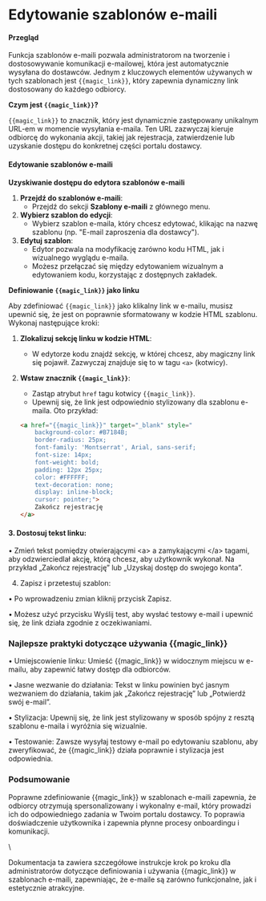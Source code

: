 # Edytowanie szablonów e-maili

#### Przegląd

Funkcja szablonów e-maili pozwala administratorom na tworzenie i dostosowywanie komunikacji e-mailowej, która jest automatycznie wysyłana do dostawców. Jednym z kluczowych elementów używanych w tych szablonach jest `{{magic_link}}`, który zapewnia dynamiczny link dostosowany do każdego odbiorcy.

**Czym jest `{{magic_link}}`?**

`{{magic_link}}` to znacznik, który jest dynamicznie zastępowany unikalnym URL-em w momencie wysyłania e-maila. Ten URL zazwyczaj kieruje odbiorcę do wykonania akcji, takiej jak rejestracja, zatwierdzenie lub uzyskanie dostępu do konkretnej części portalu dostawcy.

#### Edytowanie szablonów e-maili

**Uzyskiwanie dostępu do edytora szablonów e-maili**

1. **Przejdź do szablonów e-maili**:
   * Przejdź do sekcji **Szablony e-maili** z głównego menu.
2. **Wybierz szablon do edycji**:
   * Wybierz szablon e-maila, który chcesz edytować, klikając na nazwę szablonu (np. "E-mail zaproszenia dla dostawcy").
3. **Edytuj szablon**:
   * Edytor pozwala na modyfikację zarówno kodu HTML, jak i wizualnego wyglądu e-maila.
   * Możesz przełączać się między edytowaniem wizualnym a edytowaniem kodu, korzystając z dostępnych zakładek.

**Definiowanie `{{magic_link}}` jako linku**

Aby zdefiniować `{{magic_link}}` jako klikalny link w e-mailu, musisz upewnić się, że jest on poprawnie sformatowany w kodzie HTML szablonu. Wykonaj następujące kroki:

1. **Zlokalizuj sekcję linku w kodzie HTML**:
   * W edytorze kodu znajdź sekcję, w której chcesz, aby magiczny link się pojawił. Zazwyczaj znajduje się to w tagu `<a>` (kotwicy).
2.  **Wstaw znacznik `{{magic_link}}`**:

    * Zastąp atrybut `href` tagu kotwicy `{{magic_link}}`.
    * Upewnij się, że link jest odpowiednio stylizowany dla szablonu e-maila. Oto przykład:

    ```html
    <a href="{{magic_link}}" target="_blank" style="
        background-color: #B7184B;
        border-radius: 25px;
        font-family: 'Montserrat', Arial, sans-serif;
        font-size: 14px;
        font-weight: bold;
        padding: 12px 25px;
        color: #FFFFFF;
        text-decoration: none;
        display: inline-block;
        cursor: pointer;">
        Zakończ rejestrację
    </a>
    ```

#### 3. Dostosuj tekst linku:

• Zmień tekst pomiędzy otwierającymi \<a> a zamykającymi \</a> tagami, aby odzwierciedlał akcję, którą chcesz, aby użytkownik wykonał. Na przykład „Zakończ rejestrację” lub „Uzyskaj dostęp do swojego konta”.

4. Zapisz i przetestuj szablon:

• Po wprowadzeniu zmian kliknij przycisk Zapisz.

• Możesz użyć przycisku Wyślij test, aby wysłać testowy e-mail i upewnić się, że link działa zgodnie z oczekiwaniami.

### Najlepsze praktyki dotyczące używania \{{magic\_link\}}

• Umiejscowienie linku: Umieść \{{magic\_link\}} w widocznym miejscu w e-mailu, aby zapewnić łatwy dostęp dla odbiorców.

• Jasne wezwanie do działania: Tekst w linku powinien być jasnym wezwaniem do działania, takim jak „Zakończ rejestrację” lub „Potwierdź swój e-mail”.

• Stylizacja: Upewnij się, że link jest stylizowany w sposób spójny z resztą szablonu e-maila i wyróżnia się wizualnie.

• Testowanie: Zawsze wysyłaj testowy e-mail po edytowaniu szablonu, aby zweryfikować, że \{{magic\_link\}} działa poprawnie i stylizacja jest odpowiednia.

### Podsumowanie

Poprawne zdefiniowanie \{{magic\_link\}} w szablonach e-maili zapewnia, że odbiorcy otrzymują spersonalizowany i wykonalny e-mail, który prowadzi ich do odpowiedniego zadania w Twoim portalu dostawcy. To poprawia doświadczenie użytkownika i zapewnia płynne procesy onboardingu i komunikacji.

\\

Dokumentacja ta zawiera szczegółowe instrukcje krok po kroku dla administratorów dotyczące definiowania i używania \{{magic\_link\}} w szablonach e-maili, zapewniając, że e-maile są zarówno funkcjonalne, jak i estetycznie atrakcyjne.

